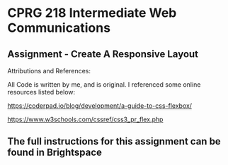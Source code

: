 # CPRG 218 Intermediate Web Communications
## Assignment - Create A Responsive Layout

Attributions and References:

All Code is written by me, and is original. I referenced some online resources listed below:

https://coderpad.io/blog/development/a-guide-to-css-flexbox/

https://www.w3schools.com/cssref/css3_pr_flex.php


## The full instructions for this assignment can be found in Brightspace
